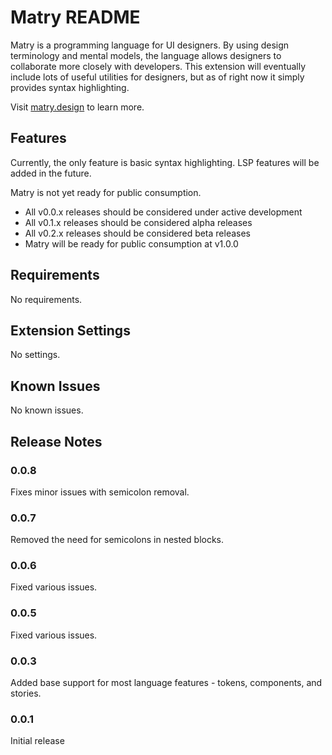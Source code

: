 # Matry README

Matry is a programming language for UI designers.
By using design terminology and mental models, the language allows designers to collaborate more closely with developers.
This extension will eventually include lots of useful utilities for designers, but as of right now it simply provides syntax highlighting.

Visit [matry.design](https://matry.design) to learn more.

## Features

Currently, the only feature is basic syntax highlighting.
LSP features will be added in the future.

Matry is not yet ready for public consumption.

* All v0.0.x releases should be considered under active development
* All v0.1.x releases should be considered alpha releases
* All v0.2.x releases should be considered beta releases
* Matry will be ready for public consumption at v1.0.0

## Requirements

No requirements.

## Extension Settings

No settings.

## Known Issues

No known issues.

## Release Notes

### 0.0.8

Fixes minor issues with semicolon removal.

### 0.0.7

Removed the need for semicolons in nested blocks.

### 0.0.6

Fixed various issues.

### 0.0.5

Fixed various issues.

### 0.0.3

Added base support for most language features - tokens, components, and stories.

### 0.0.1

Initial release

